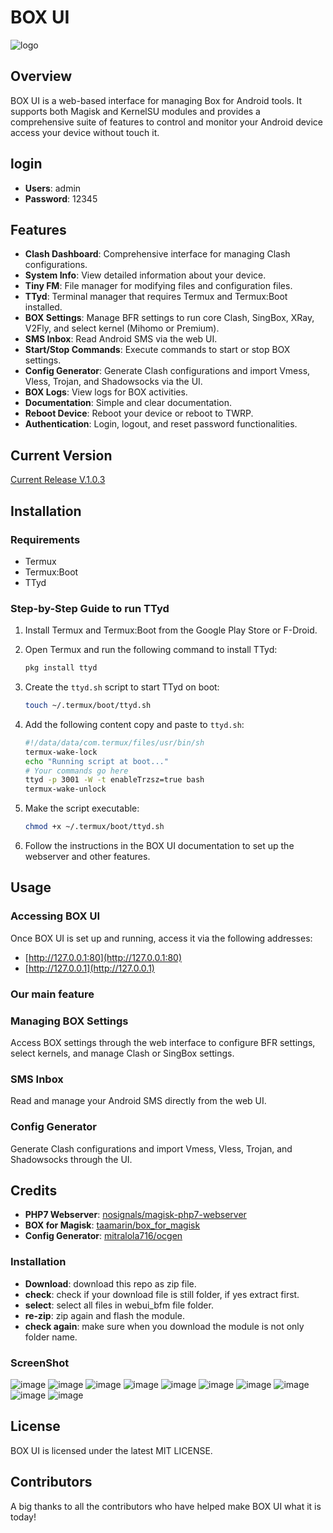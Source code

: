 # BOX UI

![logo](https://github.com/user-attachments/assets/252391a0-9f95-4a8f-8e29-cb0ff071559f)


## Overview

BOX UI is a web-based interface for managing Box for Android tools. It supports both Magisk and KernelSU modules and provides a comprehensive suite of features to control and monitor your Android device access your device without touch it.
## login

- **Users**: admin
- **Password**: 12345

## Features

- **Clash Dashboard**: Comprehensive interface for managing Clash configurations.
- **System Info**: View detailed information about your device.
- **Tiny FM**: File manager for modifying files and configuration files.
- **TTyd**: Terminal manager that requires Termux and Termux:Boot installed.
- **BOX Settings**: Manage BFR settings to run core Clash, SingBox, XRay, V2Fly, and select kernel (Mihomo or Premium).
- **SMS Inbox**: Read Android SMS via the web UI.
- **Start/Stop Commands**: Execute commands to start or stop BOX settings.
- **Config Generator**: Generate Clash configurations and import Vmess, Vless, Trojan, and Shadowsocks via the UI.
- **BOX Logs**: View logs for BOX activities.
- **Documentation**: Simple and clear documentation.
- **Reboot Device**: Reboot your device or reboot to TWRP.
- **Authentication**: Login, logout, and reset password functionalities.

## Current Version

[Current Release V.1.0.3](https://github.com/geeks121/webui_bfm/releases)

## Installation

### Requirements

- Termux
- Termux:Boot
- TTyd

### Step-by-Step Guide to run TTyd

1. Install Termux and Termux:Boot from the Google Play Store or F-Droid.
2. Open Termux and run the following command to install TTyd:

    ```sh
    pkg install ttyd
    ```

3. Create the `ttyd.sh` script to start TTyd on boot:

    ```sh
    touch ~/.termux/boot/ttyd.sh
    ```

4. Add the following content copy and paste to `ttyd.sh`:

    ```sh
    #!/data/data/com.termux/files/usr/bin/sh
    termux-wake-lock
    echo "Running script at boot..."
    # Your commands go here
    ttyd -p 3001 -W -t enableTrzsz=true bash
    termux-wake-unlock
    ```

5. Make the script executable:

    ```sh
    chmod +x ~/.termux/boot/ttyd.sh
    ```

6. Follow the instructions in the BOX UI documentation to set up the webserver and other features.

## Usage

### Accessing BOX UI

Once BOX UI is set up and running, access it via the following addresses:
- [http://127.0.0.1:80](http://127.0.0.1:80)
- [http://127.0.0.1](http://127.0.0.1)

### Our main feature
### Managing BOX Settings

Access BOX settings through the web interface to configure BFR settings, select kernels, and manage Clash or SingBox settings.

### SMS Inbox

Read and manage your Android SMS directly from the web UI.

### Config Generator

Generate Clash configurations and import Vmess, Vless, Trojan, and Shadowsocks through the UI.

## Credits

- **PHP7 Webserver**: [nosignals/magisk-php7-webserver](https://github.com/nosignals/magisk-php7-webserver)
- **BOX for Magisk**: [taamarin/box_for_magisk](https://github.com/taamarin/box_for_magisk)
- **Config Generator**: [mitralola716/ocgen](https://github.com/mitralola716/ocgen)

### Installation
- **Download**: download this repo as zip file.
- **check**: check if your download file is still folder, if yes extract first.
- **select**: select all files in webui_bfm file folder.
- **re-zip**: zip again and flash the module.
- **check again**: make sure when you download the module is not only folder name.

### ScreenShot
![image](https://github.com/user-attachments/assets/342b79e5-3169-40cc-b5c6-18a791396a5a)
![image](https://github.com/user-attachments/assets/0f7abb32-8834-461d-9704-2c407b1425a4)
![image](https://github.com/user-attachments/assets/6176ae44-2f9b-4674-bda9-333b57faf50f)
![image](https://github.com/user-attachments/assets/6bdc4d0b-b7c8-45c5-8564-0840d706abea)
![image](https://github.com/user-attachments/assets/add3e96e-0d57-44b5-8762-7d4f96833abb)
![image](https://github.com/user-attachments/assets/fa8fbcea-0532-4fd0-9628-268002b4a277)
![image](https://github.com/user-attachments/assets/335ca85a-bf05-4c7d-a753-b518efd970d0)
![image](https://github.com/user-attachments/assets/35b393c5-00a7-44b3-b961-cdde41ccd121)
![image](https://github.com/user-attachments/assets/0b62b405-33e6-41db-8dba-3ceccc1cc09a)
![image](https://github.com/user-attachments/assets/cdfbaee3-6ff1-484a-b604-598c37ed1d2a)


## License

BOX UI is licensed under the latest MIT LICENSE.

## Contributors

A big thanks to all the contributors who have helped make BOX UI what it is today!

